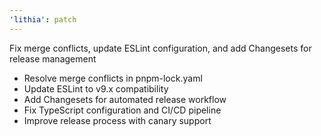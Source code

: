 ```yaml
---
'lithia': patch
---
```


Fix merge conflicts, update ESLint configuration, and add Changesets for release management

- Resolve merge conflicts in pnpm-lock.yaml
- Update ESLint to v9.x compatibility
- Add Changesets for automated release workflow
- Fix TypeScript configuration and CI/CD pipeline
- Improve release process with canary support
